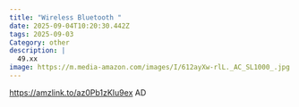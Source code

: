 ```yaml
---
title: "Wireless Bluetooth "
date: 2025-09-04T10:20:30.442Z
tags: 2025-09-03
Category: other
description: |
  49.xx
image: https://m.media-amazon.com/images/I/612ayXw-rlL._AC_SL1000_.jpg
---
```

https://amzlink.to/az0Pb1zKIu9ex
AD